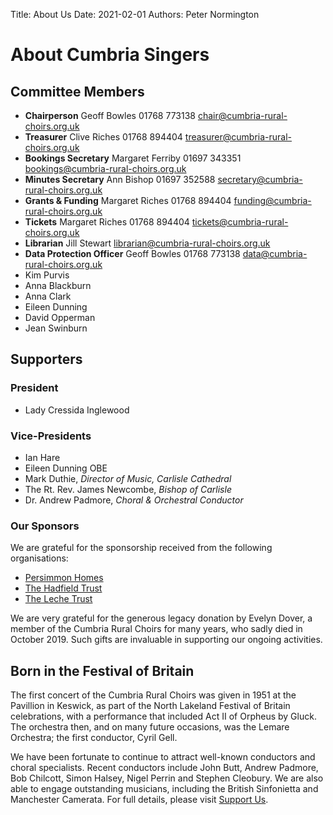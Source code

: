 Title: About Us
Date: 2021-02-01
Authors: Peter Normington

# About Cumbria Singers

## Committee Members

* **Chairperson**	Geoff Bowles 	01768 773138  <chair@cumbria-rural-choirs.org.uk>	 
* **Treasurer** 	Clive Riches 	01768 894404 	<treasurer@cumbria-rural-choirs.org.uk>
* **Bookings Secretary** 	Margaret Ferriby 	01697 343351 <bookings@cumbria-rural-choirs.org.uk>	
* **Minutes Secretary** 	Ann Bishop 	01697 352588 	<secretary@cumbria-rural-choirs.org.uk>
* **Grants & Funding** 	Margaret Riches 	01768 894404 	<funding@cumbria-rural-choirs.org.uk>
* **Tickets** 	Margaret Riches 	01768 894404 	<tickets@cumbria-rural-choirs.org.uk>
* **Librarian** 	Jill Stewart 	 	<librarian@cumbria-rural-choirs.org.uk>
* **Data Protection Officer** 	Geoff Bowles 	01768 773138 	<data@cumbria-rural-choirs.org.uk>
* Kim Purvis
* Anna Blackburn
* Anna Clark
* Eileen Dunning
* David Opperman
* Jean Swinburn

## Supporters

### President

- Lady Cressida Inglewood

### Vice-Presidents

- Ian Hare
- Eileen Dunning OBE
- Mark Duthie, *Director of Music, Carlisle Cathedral*
- The Rt. Rev. James Newcombe, *Bishop of Carlisle*
- Dr. Andrew Padmore, *Choral & Orchestral Conductor*

### Our Sponsors

We are grateful for the sponsorship received from the following organisations:

- [Persimmon Homes](https://www.persimmonhomes.com/)
- [The Hadfield Trust](http://hadfieldtrust.org.uk/)
- [The Leche Trust](http://www.lechetrust.org)

We are very grateful for the generous legacy donation by Evelyn Dover, a member of the Cumbria Rural Choirs for many years, who sadly died in October 2019.    Such gifts are invaluable in supporting our ongoing activities.

## Born in the Festival of Britain

The first concert of the Cumbria Rural Choirs was given in 1951 at the Pavillion in Keswick, as part of the North Lakeland Festival of Britain celebrations, with a performance that included Act II of Orpheus by Gluck. The orchestra then, and on many future occasions, was the Lemare Orchestra; the first conductor, Cyril Gell.

We have been fortunate to continue to attract well-known conductors and choral specialists.  Recent conductors include John Butt, Andrew Padmore, Bob Chilcott, Simon Halsey, Nigel Perrin and Stephen Cleobury.    We are also able to engage outstanding musicians, including the British Sinfonietta and Manchester Camerata. For full details, please visit [Support Us]({filename}/pages/SupportUs.md).
